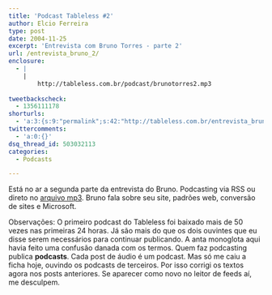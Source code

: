 ```yaml
---
title: 'Podcast Tableless #2'
author: Elcio Ferreira
type: post
date: 2004-11-25
excerpt: 'Entrevista com Bruno Torres - parte 2'
url: /entrevista_bruno_2/
enclosure:
  - |
    |
        http://tableless.com.br/podcast/brunotorres2.mp3
        
tweetbackscheck:
  - 1356111178
shorturls:
  - 'a:3:{s:9:"permalink";s:42:"http://tableless.com.br/entrevista_bruno_2";s:7:"tinyurl";s:26:"http://tinyurl.com/3q4msag";s:4:"isgd";s:19:"http://is.gd/jCU1td";}'
twittercomments:
  - 'a:0:{}'
dsq_thread_id: 503032113
categories:
  - Podcasts

---
```

Está no ar a segunda parte da entrevista do Bruno. Podcasting via RSS ou direto no [arquivo mp3][1]. Bruno fala sobre seu site, padrões web, conversão de sites e Microsoft.
          
Observações: O primeiro podcast do Tableless foi baixado mais de 50 vezes nas primeiras 24 horas. Já são mais do que os dois ouvintes que eu disse serem necessários para continuar publicando. A anta monoglota aqui havia feito uma confusão danada com os termos. Quem faz podcasting publica **podcasts**. Cada post de áudio é um podcast. Mas só me caiu a ficha hoje, ouvindo os podcasts de terceiros. Por isso corrigi os textos agora nos posts anteriores. Se aparecer como novo no leitor de feeds aí, me desculpem.

 [1]: http://tableless.com.br/podcast/brunotorres2.mp3 "Podcast Tableless #1 - Entrevista com o Bruno Torres - Segunda Parte"